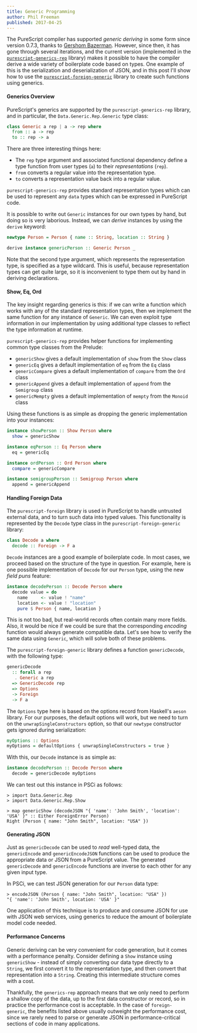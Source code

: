 ```yaml
---
title: Generic Programming
author: Phil Freeman
published: 2017-04-25
---
```


The PureScript compiler has supported _generic deriving_ in some form since version 0.7.3, thanks to [Gershom Bazerman](http://gbaz.github.io/). However, since then, it has gone through several iterations, and the current version (implemented in the [`purescript-generics-rep`](https://github.com/purescript/purescript-generics-rep) library) makes it possible to have the compiler derive a wide variety of boilerplate code based on types. One example of this is the serialization and deserialization of JSON, and in this post I'll show how to use the [`purescript-foreign-generic`](https://github.com/paf31/purescript-foreign-generic) library to create such functions using generics.

#### Generics Overview

PureScript's generics are supported by the `purescript-generics-rep` library, and in particular, the `Data.Generic.Rep.Generic` type class:

```purescript
class Generic a rep | a -> rep where
  from :: a -> rep
  to :: rep -> a
```

There are three interesting things here:

- The `rep` type argument and associated functional dependency define a type function from user types (`a`) to their _representations_ (`rep`).
- `from` converts a regular value into the representation type.
- `to` converts a representation value back into a regular value.

`purescript-generics-rep` provides standard representation types which can be used to represent any `data` types which can be expressed in PureScript code.

It is possible to write out `Generic` instances for our own types by hand, but doing so is very laborious. Instead, we can _derive_ instances by using the `derive` keyword:

```purescript
newtype Person = Person { name :: String, location :: String }

derive instance genericPerson :: Generic Person _
```

Note that the second type argument, which represents the representation type, is specified as a type wildcard. This is useful, because representation types can get quite large, so it is inconvenient to type them out by hand in deriving declarations.

#### Show, Eq, Ord

The key insight regarding generics is this: if we can write a function which works with any of the standard representation types, then we implement the same function for any instance of `Generic`. We can even exploit type information in our implementation by using additional type classes to reflect the type information at runtime.

`purescript-generics-rep` provides helper functions for implementing common type classes from the Prelude:

- `genericShow` gives a default implementation of `show` from the `Show` class
- `genericEq` gives a default implementation of `eq` from the `Eq` class
- `genericCompare` gives a default implementation of `compare` from the `Ord` class
- `genericAppend` gives a default implementation of `append` from the `Semigroup` class
- `genericMempty` gives a default implementation of `mempty` from the `Monoid` class

Using these functions is as simple as dropping the generic implementation into your instances:

```purescript
instance showPerson :: Show Person where
  show = genericShow

instance eqPerson :: Eq Person where
  eq = genericEq

instance ordPerson :: Ord Person where
  compare = genericCompare

instance semigroupPerson :: Semigroup Person where
  append = genericAppend
```

#### Handling Foreign Data

The `purescript-foreign` library is used in PureScript to handle untrusted external data, and to turn such data into typed values. This functionality is represented by the `Decode` type class in the `purescript-foreign-generic` library:

```purescript
class Decode a where
  decode :: Foreign -> F a
```

`Decode` instances are a good example of boilerplate code. In most cases, we proceed based on the structure of the type in question. For example, here is one possible implementation of `Decode` for our `Person` type, using the new _field puns_ feature:

``` haskell
instance decodePerson :: Decode Person where
  decode value = do
    name     <- value ! "name"
    location <- value ! "location"
    pure $ Person { name, location }
```

This is not too bad, but real-world records often contain many more fields. Also, it would be nice if we could be sure that the corresponding _encoding_ function would always generate compatible data. Let's see how to verify the same data using `Generic`, which will solve both of these problems.

The `purescript-foreign-generic` library defines a function `genericDecode`, with the following type:

``` haskell
genericDecode 
  :: forall a rep
   . Generic a rep
  => GenericDecode rep
  => Options
  -> Foreign
  -> F a
```

The `Options` type here is based on the options record from Haskell's `aeson` library. For our purposes, the default options will work, but we need to turn on the `unwrapSingleConstructors` option, so that our `newtype` constructor gets ignored during serialization:

``` haskell
myOptions :: Options
myOptions = defaultOptions { unwrapSingleConstructors = true }
```

With this, our `Decode` instance is as simple as:

``` haskell
instance decodePerson :: Decode Person where
  decode = genericDecode myOptions
```

We can test out this instance in PSCi as follows:

```text
> import Data.Generic.Rep
> import Data.Generic.Rep.Show

> map genericShow (decodeJSON "{ 'name': 'John Smith', 'location': 'USA' }" :: Either ForeignError Person)
Right (Person { name: "John Smith", location: "USA" })
```

#### Generating JSON

Just as `genericDecode` can be used to _read_ well-typed data, the `genericEncode` and `genericEncodeJSON` functions can be used to produce the appropriate data or JSON from a PureScript value. The generated `genericDecode` and `genericEncode` functions are inverse to each other for any given input type.

In PSCi, we can test JSON generation for our `Person` data type:

```text
> encodeJSON (Person { name: "John Smith", location: "USA" })
"{ 'name': 'John Smith', location: 'USA' }"
```

One application of this technique is to produce and consume JSON for use with JSON web services, using generics to reduce the amount of boilerplate model code needed.

#### Performance Concerns

Generic deriving can be very convenient for code generation, but it comes with a performance penalty. Consider defining a `Show` instance using `genericShow` - instead of simply converting our data type directly to a `String`, we first convert it to the representation type, and then convert that representation into a `String`. Creating this intermediate structure comes with a cost.

Thankfully, the `generics-rep` approach means that we only need to perform a shallow copy of the data, up to the first data constructor or record, so in practice the performance cost is acceptable. In the case of `foreign-generic`, the benefits listed above usually outweight the performance cost, since we rarely need to parse or generate JSON in performance-critical sections of code in many applications.


